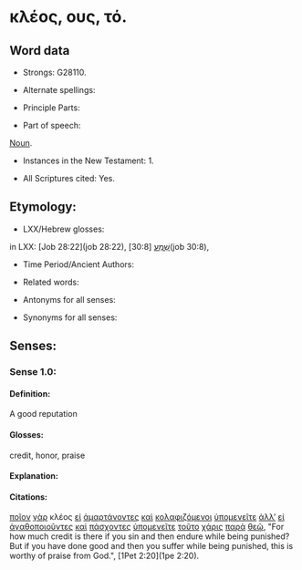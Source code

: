 # κλέος, ους, τό.

<!-- Status: S2=Needs2ndReview -->
<!-- Lexica used for edits: BDAG, FFM, LN, BN, A-S -->

## Word data

* Strongs: G28110.


* Alternate spellings:

* Principle Parts: 

* Part of speech: 

[Noun](http://ugg.readthedocs.io/en/latest/noun.html).

* Instances in the New Testament: 1.

* All Scriptures cited: Yes.

## Etymology: 

* LXX/Hebrew glosses: 

in LXX: [Job 28:22](job 28:22), [שֵׁמַע](//en-uhal/H8088) [30:8](job 30:8),

* Time Period/Ancient Authors: 

* Related words: 

* Antonyms for all senses:

* Synonyms for all senses: 

## Senses:

### Sense 1.0:

#### Definition: 

A good reputation

#### Glosses:

credit, honor, praise

#### Explanation:

#### Citations:

[ποῖον](../G41690/01.md) [γὰρ](../G10630/01.md) κλέος [εἰ](../G14870/01.md) [ἁμαρτάνοντες](../G02640/01.md) [καὶ](../G25320/01.md) [κολαφιζόμενοι](../G28520/01.md) [ὑπομενεῖτε](../G52780/01.md) [ἀλλ’](../G02350/01.md) [εἰ](../G14870/01.md) [ἀγαθοποιοῦντες](../G00150/01.md) [καὶ](../G25320/01.md) [πάσχοντες](../G39580/01.md) [ὑπομενεῖτε](../G52780/01.md) [τοῦτο](../G37780/01.md) [χάρις](../G54850/01.md) [παρὰ](../G38440/01.md) [θεῷ](../G23160/01.md), 
"For how much credit is there if you sin and then endure while being punished? But if you have done good and then you suffer while being punished, this is worthy of praise from God.", 
[1Pet 2:20](1pe 2:20).  

